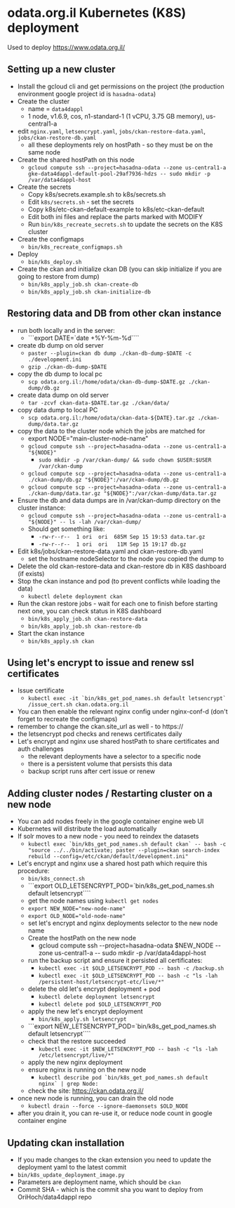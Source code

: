 # odata.org.il Kubernetes (K8S) deployment

Used to deploy https://www.odata.org.il/

## Setting up a new cluster

* Install the gcloud cli and get permissions on the project (the production environment google project id is `hasadna-odata`)
* Create the cluster
  * name = `data4dappl`
  * 1 node, v1.6.9, cos, n1-standard-1 (1 vCPU, 3.75 GB memory), us-central1-a
* edit `nginx.yaml`, `letsencrypt.yaml`, `jobs/ckan-restore-data.yaml`, `jobs/ckan-restore-db.yaml`
  * all these deployments rely on hostPath - so they must be on the same node
* Create the shared hostPath on this node
  * `gcloud compute ssh --project=hasadna-odata --zone us-central1-a gke-data4dappl-default-pool-29af7936-hdzs -- sudo mkdir -p /var/data4dappl-host`
* Create the secrets
  * Copy k8s/secrets.example.sh to k8s/secrets.sh
  * Edit `k8s/secrets.sh` - set the secrets
  * Copy k8s/etc-ckan-default-example to k8s/etc-ckan-default
  * Edit both ini files and replace the parts marked with MODIFY
  * Run `bin/k8s_recreate_secrets.sh` to update the secrets on the K8S cluster
* Create the configmaps
  * `bin/k8s_recreate_configmaps.sh`
* Deploy
  * `bin/k8s_deploy.sh`
* Create the ckan and initialize ckan DB (you can skip initialize if you are going to restore from dump)
  * `bin/k8s_apply_job.sh ckan-create-db`
  * `bin/k8s_apply_job.sh ckan-initialize-db`

## Restoring data and DB from other ckan instance
* run both locally and in the server:
  * ```export DATE=`date +%Y-%m-%d````
* create db dump on old server
  * `paster --plugin=ckan db dump ./ckan-db-dump-$DATE -c ./development.ini`
  * `gzip ./ckan-db-dump-$DATE`
* copy the db dump to local pc
  * `scp odata.org.il:/home/odata/ckan-db-dump-$DATE.gz ./ckan-dump/db.gz`
* create data dump on old server
  * `tar -zcvf ckan-data-$DATE.tar.gz ./ckan/data/`
* copy data dump to local PC
  * `scp odata.org.il:/home/odata/ckan-data-${DATE}.tar.gz ./ckan-dump/data.tar.gz`
* copy the data to the cluster node which the jobs are matched for
  * export NODE="main-cluster-node-name"
  * `gcloud compute ssh --project=hasadna-odata --zone us-central1-a "${NODE}"`
    * `sudo mkdir -p /var/ckan-dump/ && sudo chown $USER:$USER /var/ckan-dump`
  * `gcloud compute scp --project=hasadna-odata --zone us-central1-a ./ckan-dump/db.gz "${NODE}":/var/ckan-dump/db.gz`
  * `gcloud compute scp --project=hasadna-odata --zone us-central1-a ./ckan-dump/data.tar.gz "${NODE}":/var/ckan-dump/data.tar.gz`
* Ensure the db and data dumps are in /var/ckan-dump directory on the cluster instance:
  * `gcloud compute ssh --project=hasadna-odata --zone us-central1-a "${NODE}" -- ls -lah /var/ckan-dump/`
  * Should get something like:
    * `-rw-r--r--  1 ori  ori  685M Sep 15 19:53 data.tar.gz`
    * `-rw-r--r--  1 ori  ori   11M Sep 15 19:17 db.gz`
* Edit k8s/jobs/ckan-restore-data.yaml and ckan-restore-db.yaml
  * set the hostname nodeSelector to the node you copied the dump to
* Delete the old ckan-restore-data and ckan-restore db in K8S dashboard (if exists)
* Stop the ckan instance and pod (to prevent conflicts while loading the data)
  * `kubectl delete deployment ckan`
* Run the ckan restore jobs - wait for each one to finish before starting next one, you can check status in K8S dashboard
  * `bin/k8s_apply_job.sh ckan-restore-data`
  * `bin/k8s_apply_job.sh ckan-restore-db`
* Start the ckan instance
  * `bin/k8s_apply.sh ckan`

## Using let's encrypt to issue and renew ssl certificates
* Issue certificate
  * ```kubectl exec -it `bin/k8s_get_pod_names.sh default letsencrypt` /issue_cert.sh ckan.odata.org.il```
* You can then enable the relevant nginx config under nginx-conf-d (don't forget to recreate the configmaps)
* remember to change the ckan.site_url as well - to https://
* the letsencrypt pod checks and renews certificates daily
* Let's encrypt and nginx use shared hostPath to share certificates and auth challenges
  * the relevant deployments have a selector to a specific node
  * there is a persistent volume that persists this data
  * backup script runs after cert issue or renew

## Adding cluster nodes / Restarting cluster on a new node
* You can add nodes freely in the google container engine web UI
* Kubernetes will distribute the load automatically
* If solr moves to a new node - you need to reindex the datasets
  * ```kubectl exec `bin/k8s_get_pod_names.sh default ckan` -- bash -c "source ../../bin/activate; paster --plugin=ckan search-index rebuild --config=/etc/ckan/default/development.ini"```
* Let's encrypt and nginx use a shared host path which require this procedure:
  * `bin/k8s_connect.sh`
  * ```export OLD_LETSENCRYPT_POD=`bin/k8s_get_pod_names.sh default letsencrypt````
  * get the node names using `kubectl get nodes`
  * `export NEW_NODE="new-node-name"`
  * `export OLD_NODE="old-node-name"`
  * set let's encrypt and nginx deployments selector to the new node name
  * Create the hostPath on the new node
    * gcloud compute ssh --project=hasadna-odata $NEW_NODE --zone us-central1-a -- sudo mkdir -p /var/data4dappl-host
  * run the backup script and ensure it persisted all certificates:
    * `kubectl exec -it $OLD_LETSENCRYPT_POD -- bash -c /backup.sh`
    * `kubectl exec -it $OLD_LETSENCRYPT_POD -- bash -c "ls -lah /persistent-host/letsencrypt-etc/live/*"`
  * delete the old let's encrypt deployment + pod
    * `kubectl delete deployment letsencrypt`
    * `kubectl delete pod $OLD_LETSENCRYPT_POD`
  * apply the new let's encrypt deployment
    * `bin/k8s_apply.sh letsencrypt`
  * ```export NEW_LETSENCRYPT_POD=`bin/k8s_get_pod_names.sh default letsencrypt````
  * check that the restore succeeded
    * ```kubectl exec -it $NEW_LETSENCRYPT_POD -- bash -c "ls -lah /etc/letsencrypt/live/*"```
  * apply the new nginx deployment
  * ensure nginx is running on the new node
    * ```kubectl describe pod `bin/k8s_get_pod_names.sh default nginx` | grep Node:```
  * check the site: https://ckan.odata.org.il/
* once new node is running, you can drain the old node
  * `kubectl drain --force --ignore-daemonsets $OLD_NODE`
* after you drain it, you can re-use it, or reduce node count in google container engine

## Updating ckan installation

* If you made changes to the ckan extension you need to update the deployment yaml to the latest commit
* `bin/k8s_update_deployment_image.py`
* Parameters are deployment name, which should be `ckan`
* Commit SHA - which is the commit sha you want to deploy from OriHoch/data4dappl repo
